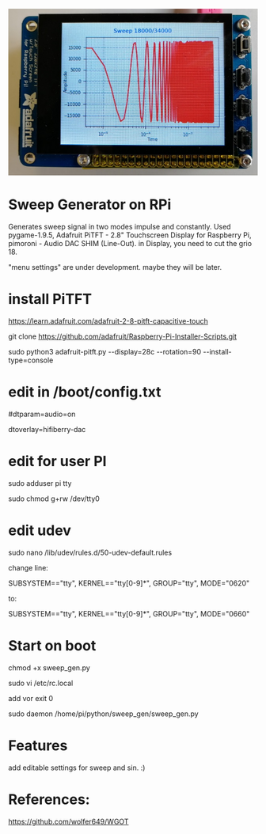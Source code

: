 ![Screenshot](log_sweep.jpg)
# Sweep Generator on RPi 
Generates sweep signal in two modes impulse and constantly.
Used pygame-1.9.5,  Adafruit PiTFT - 2.8" Touchscreen Display for Raspberry Pi, pimoroni - Audio DAC SHIM (Line-Out).
in Display, you need to cut the grio 18. 

"menu settings" are under development. maybe they will be later.
# install PiTFT
https://learn.adafruit.com/adafruit-2-8-pitft-capacitive-touch

git clone https://github.com/adafruit/Raspberry-Pi-Installer-Scripts.git

sudo python3 adafruit-pitft.py --display=28c --rotation=90 --install-type=console

# edit in /boot/config.txt
#dtparam=audio=on

dtoverlay=hifiberry-dac

# edit for user PI
sudo adduser pi tty

sudo chmod g+rw /dev/tty0

# edit udev
sudo nano /lib/udev/rules.d/50-udev-default.rules

change line:

SUBSYSTEM=="tty", KERNEL=="tty[0-9]*", GROUP="tty", MODE="0620"

to:

SUBSYSTEM=="tty", KERNEL=="tty[0-9]*", GROUP="tty", MODE="0660"

# Start on boot
chmod +x sweep_gen.py

sudo vi /etc/rc.local

add vor exit 0

sudo daemon /home/pi/python/sweep_gen/sweep_gen.py

# Features
add editable settings for sweep and sin. :) 
# References:
https://github.com/wolfer649/WGOT
